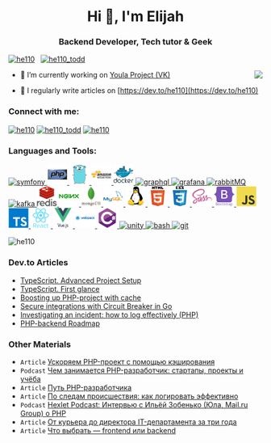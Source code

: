 <h1 align="center">Hi 👋, I'm Elijah</h1>
<h3 align="center">Backend Developer, Tech tutor & Geek</h3>

<p align="left">
    <a href="https://dev.to/he110" target="blank"><img src="https://img.shields.io/badge/dev.to-0A0A0A?style=for-the-badge&logo=dev.to&logoColor=white" alt="he110" /></a>&NonBreakingSpace;&NonBreakingSpace;
    <a href="https://twitter.com/he110_todd" target="blank"><img src="https://img.shields.io/twitter/follow/he110_todd?logo=twitter&style=for-the-badge" alt="he110_todd" /></a>
</p>

<img align="right" src="https://media.giphy.com/media/3oKIPnAiaMCws8nOsE/giphy.gif?cid=ecf05e47ar7swy9hvr64ukctoq0lm06s00tz0ths8lvn9p8w&rid=giphy.gif&ct=g">

- 🔭 I’m currently working on [Youla Project (VK)](https://you.la)

- 📝 I regularly write articles on [https://dev.to/he110](https://dev.to/he110)

<h3 align="left">Connect with me:</h3>
<p align="left">
<a href="https://dev.to/he110" target="blank"><img align="center" src="https://cdn.jsdelivr.net/npm/simple-icons@3.0.1/icons/dev-dot-to.svg" alt="he110" height="30" width="40" /></a>
<a href="https://twitter.com/he110_todd" target="blank"><img align="center" src="https://raw.githubusercontent.com/rahuldkjain/github-profile-readme-generator/master/src/images/icons/Social/twitter.svg" alt="he110_todd" height="30" width="40" /></a>
<a href="https://linkedin.com/in/he110" target="blank"><img align="center" src="https://raw.githubusercontent.com/rahuldkjain/github-profile-readme-generator/master/src/images/icons/Social/linked-in-alt.svg" alt="he110" height="30" width="40" /></a>
</p>

<h3 align="left">Languages and Tools:</h3>
<p align="left"> 
    <a href="https://symfony.com" target="_blank"> <img src="https://symfony.com/logos/symfony_black_03.svg" alt="symfony" width="40" height="40"/> </a> 
    <a href="https://www.php.net" target="_blank"> <img src="https://raw.githubusercontent.com/devicons/devicon/master/icons/php/php-original.svg" alt="php" width="40" height="40"/> </a> 
    <a href="https://golang.org" target="_blank"> <img src="https://raw.githubusercontent.com/devicons/devicon/master/icons/go/go-original.svg" alt="go" width="40" height="40"/> </a> 
    <a href="https://aws.amazon.com" target="_blank"><img src="https://raw.githubusercontent.com/devicons/devicon/master/icons/amazonwebservices/amazonwebservices-original-wordmark.svg" alt="aws" width="40" height="40"/> </a> 
    <a href="https://www.docker.com/" target="_blank"> <img src="https://raw.githubusercontent.com/devicons/devicon/master/icons/docker/docker-original-wordmark.svg" alt="docker" width="40" height="40"/> </a> 
    <a href="https://graphql.org" target="_blank"> <img src="https://www.vectorlogo.zone/logos/graphql/graphql-icon.svg" alt="graphql" width="40" height="40"/> </a> 
    <a href="https://grafana.com" target="_blank"> <img src="https://www.vectorlogo.zone/logos/grafana/grafana-icon.svg" alt="grafana" width="40" height="40"/> </a> 
    <a href="https://www.rabbitmq.com" target="_blank"> <img src="https://www.vectorlogo.zone/logos/rabbitmq/rabbitmq-icon.svg" alt="rabbitMQ" width="40" height="40"/> </a> 
    <a href="https://kafka.apache.org/" target="_blank"> <img src="https://www.vectorlogo.zone/logos/apache_kafka/apache_kafka-icon.svg" alt="kafka" width="40" height="40"/> </a> 
    <a href="https://redis.io" target="_blank"> <img src="https://raw.githubusercontent.com/devicons/devicon/master/icons/redis/redis-original-wordmark.svg" alt="redis" width="40" height="40"/> </a> 
    <a href="https://www.nginx.com" target="_blank"> <img src="https://raw.githubusercontent.com/devicons/devicon/master/icons/nginx/nginx-original.svg" alt="nginx" width="40" height="40"/> </a> 
    <a href="https://www.mongodb.com/" target="_blank"> <img src="https://raw.githubusercontent.com/devicons/devicon/master/icons/mongodb/mongodb-original-wordmark.svg" alt="mongodb" width="40" height="40"/> </a> 
    <a href="https://www.mysql.com/" target="_blank"> <img src="https://raw.githubusercontent.com/devicons/devicon/master/icons/mysql/mysql-original-wordmark.svg" alt="mysql" width="40" height="40"/> </a> 
    <a href="https://www.linux.org/" target="_blank"> <img src="https://raw.githubusercontent.com/devicons/devicon/master/icons/linux/linux-original.svg" alt="linux" width="40" height="40"/> </a> 
    <a href="https://www.w3.org/html/" target="_blank"> <img src="https://raw.githubusercontent.com/devicons/devicon/master/icons/html5/html5-original-wordmark.svg" alt="html5" width="40" height="40"/> </a> 
    <a href="https://www.w3schools.com/css/" target="_blank"> <img src="https://raw.githubusercontent.com/devicons/devicon/master/icons/css3/css3-original-wordmark.svg" alt="css3" width="40" height="40"/> </a> 
    <a href="https://sass-lang.com" target="_blank"> <img src="https://raw.githubusercontent.com/devicons/devicon/master/icons/sass/sass-original.svg" alt="sass" width="40" height="40"/> </a> 
    <a href="https://getbootstrap.com" target="_blank"> <img src="https://raw.githubusercontent.com/devicons/devicon/master/icons/bootstrap/bootstrap-plain-wordmark.svg" alt="bootstrap" width="40" height="40"/> </a> 
    <a href="https://developer.mozilla.org/en-US/docs/Web/JavaScript" target="_blank"> <img src="https://raw.githubusercontent.com/devicons/devicon/master/icons/javascript/javascript-original.svg" alt="javascript" width="40" height="40"/> </a> 
    <a href="https://www.typescriptlang.org/" target="_blank"> <img src="https://raw.githubusercontent.com/devicons/devicon/master/icons/typescript/typescript-original.svg" alt="typescript" width="40" height="40"/> </a> 
    <a href="https://reactjs.org/" target="_blank"> <img src="https://raw.githubusercontent.com/devicons/devicon/master/icons/react/react-original-wordmark.svg" alt="react" width="40" height="40"/> </a> 
    <a href="https://vuejs.org/" target="_blank"> <img src="https://raw.githubusercontent.com/devicons/devicon/master/icons/vuejs/vuejs-original-wordmark.svg" alt="vuejs" width="40" height="40"/> </a> 
    <a href="https://webpack.js.org" target="_blank"> <img src="https://raw.githubusercontent.com/devicons/devicon/d00d0969292a6569d45b06d3f350f463a0107b0d/icons/webpack/webpack-original-wordmark.svg" alt="webpack" width="40" height="40"/> </a> 
    <a href="https://www.w3schools.com/cs/" target="_blank"> <img src="https://raw.githubusercontent.com/devicons/devicon/master/icons/csharp/csharp-original.svg" alt="csharp" width="40" height="40"/> </a> 
    <a href="https://unity.com/" target="_blank"> <img src="https://www.vectorlogo.zone/logos/unity3d/unity3d-icon.svg" alt="unity" width="40" height="40"/> </a> 
    <a href="https://www.gnu.org/software/bash/" target="_blank"> <img src="https://www.vectorlogo.zone/logos/gnu_bash/gnu_bash-icon.svg" alt="bash" width="40" height="40"/> </a> 
    <a href="https://git-scm.com/" target="_blank"> <img src="https://www.vectorlogo.zone/logos/git-scm/git-scm-icon.svg" alt="git" width="40" height="40"/> </a> 
</p>

<p><img align="center" src="https://github-readme-stats.vercel.app/api/top-langs?username=he110&show_icons=true&theme=dark&cache_seconds=1800&locale=en&layout=compact" alt="he110" /></p>

### Dev.to Articles
<!-- BLOG-POST-LIST:START -->
- [TypeScript. Advanced Project Setup](https://dev.to/he110/typescript-advanced-project-setup-4l04)
- [TypeScript. First glance](https://dev.to/he110/typescript-first-glance-407c)
- [Boosting up PHP-project with cache](https://dev.to/he110/boosting-up-php-project-with-cache-16hi)
- [Secure integrations with Circuit Breaker in Go](https://dev.to/he110/circuitbreaker-pattern-in-go-43cn)
- [Investigating an incident: how to log effectively &lpar;PHP&rpar;](https://dev.to/he110/investigating-an-incident-how-to-log-effectively-php-105o)
- [PHP-backend Roadmap](https://dev.to/he110/php-backend-roadmap-2j1a)
<!-- BLOG-POST-LIST:END -->

### Other Materials
- `Article` [Ускоряем PHP-проект с помощью кэширования](https://gb.ru/posts/uskoryaem-php-proekt-s-pomoshchyu-kehshirovaniya)
- `Podcast` [Чем занимается PHP-разработчик: стартапы, проекты и учёба](https://podcasts.apple.com/ru/podcast/выхожу-с-понедельника/id1527806130?i=1000535545400)
- `Article` [Путь PHP-разработчика](https://gb.ru/posts/roadmap-php-developer)
- `Article` [По следам происшествия: как логировать эффективно](https://gb.ru/posts/po-sledam-proisshestviya-kak-logirovat-ehffektivno)
- `Podcast` [Hexlet Podcast: Интервью с Ильёй Зобенько (Юла, Mail.ru Group) о PHP](https://podcasts.apple.com/ru/podcast/hexlet-%D1%85%D0%B5%D0%BA%D1%81%D0%BB%D0%B5%D1%82/id1464983290?i=1000502138932)
- `Article` [От курьера до директора IT-департамента за три года](https://rb.ru/young/ot-kurera-do-direktora/)
- `Article` [Что выбрать — frontend или backend](https://gb.ru/posts/chto-vybrat-frontend-ili-backend) 
